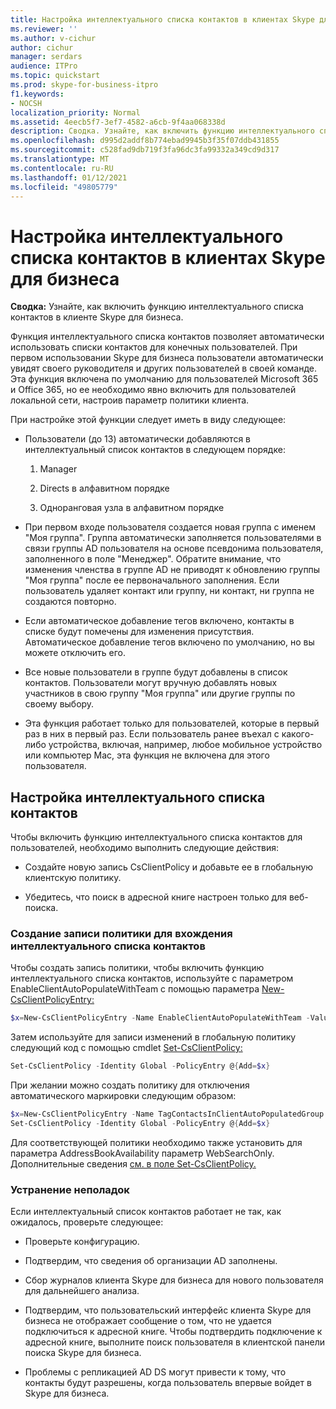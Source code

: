 ```yaml
---
title: Настройка интеллектуального списка контактов в клиентах Skype для бизнеса
ms.reviewer: ''
ms.author: v-cichur
author: cichur
manager: serdars
audience: ITPro
ms.topic: quickstart
ms.prod: skype-for-business-itpro
f1.keywords:
- NOCSH
localization_priority: Normal
ms.assetid: 4eecb5f7-3ef7-4582-a6cb-9f4aa068338d
description: Сводка. Узнайте, как включить функцию интеллектуального списка контактов в клиенте Skype для бизнеса.
ms.openlocfilehash: d995d2addf8b774ebad9945b3f35f07ddb431855
ms.sourcegitcommit: c528fad9db719f3fa96dc3fa99332a349cd9d317
ms.translationtype: MT
ms.contentlocale: ru-RU
ms.lasthandoff: 01/12/2021
ms.locfileid: "49805779"
---
```

# <a name="configure-smart-contacts-list-in-skype-for-business-clients"></a>Настройка интеллектуального списка контактов в клиентах Skype для бизнеса

**Сводка:** Узнайте, как включить функцию интеллектуального списка контактов в клиенте Skype для бизнеса.

Функция интеллектуального списка контактов позволяет автоматически использовать списки контактов для конечных пользователей. При первом использовании Skype для бизнеса пользователи автоматически увидят своего руководителя и других пользователей в своей команде. Эта функция включена по умолчанию для пользователей Microsoft 365 и Office 365, но ее необходимо явно включить для пользователей локальной сети, настроив параметр политики клиента.

При настройке этой функции следует иметь в виду следующее:

- Пользователи (до 13) автоматически добавляются в интеллектуальный список контактов в следующем порядке:

  1. Manager

  2. Directs в алфавитном порядке

  3. Одноранговая узла в алфавитном порядке

- При первом входе пользователя создается новая группа с именем "Моя группа". Группа автоматически заполняется пользователями в связи группы AD пользователя на основе псевдонима пользователя, заполненного в поле "Менеджер". Обратите внимание, что изменения членства в группе AD не приводят к обновлению группы "Моя группа" после ее первоначального заполнения. Если пользователь удаляет контакт или группу, ни контакт, ни группа не создаются повторно. 

- Если автоматическое добавление тегов включено, контакты в списке будут помечены для изменения присутствия. Автоматическое добавление тегов включено по умолчанию, но вы можете отключить его. 

- Все новые пользователи в группе будут добавлены в список контактов. Пользователи могут вручную добавлять новых участников в свою группу "Моя группа" или другие группы по своему выбору.

- Эта функция работает только для пользователей, которые в первый раз в них в первый раз. Если пользователь ранее въехал с какого-либо устройства, включая, например, любое мобильное устройство или компьютер Mac, эта функция не включена для этого пользователя.

## <a name="configure-smart-contacts-list"></a>Настройка интеллектуального списка контактов

Чтобы включить функцию интеллектуального списка контактов для пользователей, необходимо выполнить следующие действия: 

- Создайте новую запись CsClientPolicy и добавьте ее в глобальную клиентскую политику. 

- Убедитесь, что поиск в адресной книге настроен только для веб-поиска.

### <a name="create-a-policy-entry-to-enable-smart-contacts-list"></a>Создание записи политики для вхождения интеллектуального списка контактов

Чтобы создать запись политики, чтобы включить функцию интеллектуального списка контактов, используйте с параметром EnableClientAutoPopulateWithTeam с помощью параметра [New-CsClientPolicyEntry:](https://docs.microsoft.com/powershell/module/skype/new-csclientpolicyentry?view=skype-ps)

```powershell
$x=New-CsClientPolicyEntry -Name EnableClientAutoPopulateWithTeam -Value $True
```

Затем используйте для записи изменений в глобальную политику следующий код с помощью cmdlet [Set-CsClientPolicy:](https://docs.microsoft.com/powershell/module/skype/set-csclientpolicy?view=skype-ps)

```powershell
Set-CsClientPolicy -Identity Global -PolicyEntry @{Add=$x}
```

При желании можно создать политику для отключения автоматического маркировки следующим образом:

```powershell
$x=New-CsClientPolicyEntry -Name TagContactsInClientAutoPopulatedGroup -Value $False
Set-CsClientPolicy -Identity Global -PolicyEntry @{Add=$x}
```

Для соответствующей политики необходимо также установить для параметра AddressBookAvailability параметр WebSearchOnly. Дополнительные сведения [см. в поле Set-CsClientPolicy.](https://docs.microsoft.com/powershell/module/skype/set-csclientpolicy?view=skype-ps) 

### <a name="troubleshoot"></a>Устранение неполадок

Если интеллектуальный список контактов работает не так, как ожидалось, проверьте следующее:

- Проверьте конфигурацию. 

- Подтвердим, что сведения об организации AD заполнены.

- Сбор журналов клиента Skype для бизнеса для нового пользователя для дальнейшего анализа.

- Подтвердим, что пользовательский интерфейс клиента Skype для бизнеса не отображает сообщение о том, что не удается подключиться к адресной книге. Чтобы подтвердить подключение к адресной книге, выполните поиск пользователя в клиентской панели поиска Skype для бизнеса.

- Проблемы с репликацией AD DS могут привести к тому, что контакты будут разрешены, когда пользователь впервые войдет в Skype для бизнеса.


